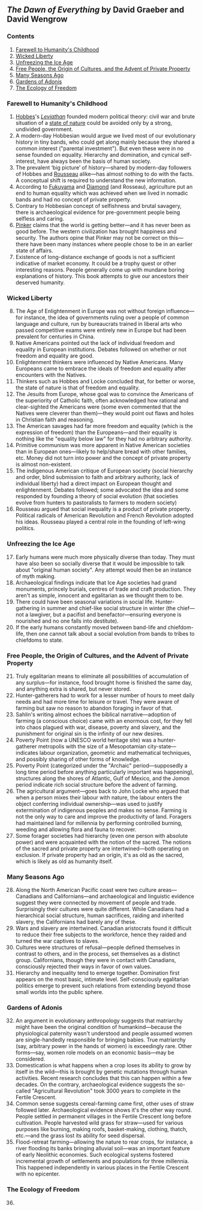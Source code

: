 ## _The Dawn of Everything_ by David Graeber and David Wengrow

### Contents

1. [Farewell to Humanity's Childhood](#farewell-to-humanitys-childhood)
2. [Wicked Liberty](#wicked-liberty)
3. [Unfreezing the Ice Age](#unfreezing-the-ice-age)
4. [Free People, the Origin of Cultures, and the Advent of Private Property](#free-people-the-origin-of-cultures-and-the-advent-of-private-property)
5. [Many Seasons Ago](#many-seasons-ago)
6. [Gardens of Adonis](#gardens-of-adonis)
7. [The Ecology of Freedom](#the-ecology-of-freedom)

### Farewell to Humanity's Childhood

1. [Hobbes](https://en.wikipedia.org/wiki/Thomas_Hobbes)'s [_Leviathan_](https://en.wikipedia.org/wiki/Leviathan_(Hobbes_book)) founded modern political theory: civil war and brute situation of a [state of nature](https://en.wikipedia.org/wiki/State_of_nature) could be avoided only by a strong, undivided government.
2. A modern-day Hobbesian would argue we lived most of our evolutionary history in tiny bands, who could get along mainly because they shared a common interest ("parental investment"). But even these were in no sense founded on equality. Hierarchy and domination, and cynical self-interest, have always been the basis of human society.
3. The prevalent ‘big picture’ of history—shared by modern-day followers of Hobbes and [Rousseau](https://en.wikipedia.org/wiki/Jean-Jacques_Rousseau) alike—has almost nothing to do with the facts. A conceptual shift is required to understand the new information.
4. According to [Fukuyama](https://en.m.wikipedia.org/wiki/Francis_Fukuyama) and [Diamond](https://en.m.wikipedia.org/wiki/Jared_Diamond) (and Rosseau), agriculture put an end to human equality which was achieved when we lived in nomadic bands and had no concept of private property.
5. Contrary to Hobbesian concept of selfishness and brutal savagery, there is archaeological evidence for pre-government people being selfless and caring.
6. [Pinker](https://en.m.wikipedia.org/wiki/Steven_Pinker) claims that the world is getting better—and it has never been as good before. The western civilization has brought happiness and security. The authors opine that Pinker may not be correct on this—there have been many instances where people chose to be in an earlier state of affairs.
7. Existence of long-distance exchange of goods is not a sufficient indicative of market economy. It could be a trophy quest or other interesting reasons. People generally come up with mundane boring explanations of history. This book attempts to give our ancestors their deserved humanity.

### Wicked Liberty

8. The Age of Enlightenment in Europe was not without foreign influence—for instance, the idea of governments ruling over a people of common language and culture, run by bureaucrats trained in liberal arts who passed competitive exams were entirely new in Europe but had been prevalent for centuries in China.
9. Native Americans pointed out the lack of individual freedom and equality in European institutions. Debates followed on whether or not freedom and equality are good.
10. Enlightenment thinkers were influenced by Native Americans. Many Europeans came to embrace the ideals of freedom and equality after encounters with the Natives.
11. Thinkers such as Hobbes and Locke concluded that, for better or worse, the state of nature is that of freedom and equality.
12. The Jesuits from Europe, whose goal was to convince the Americans of the superiority of Catholic faith, often acknowledged how rational and clear-sighted the Americans were (some even commented that the Natives were cleverer than them)—they would point out flaws and holes in Christian faith and reasoning.
13. The American savages had far more freedom and equality (which is the expression of freedom) than the Europeans—and their equality is nothing like the "equality below law" for they had no arbitrary authority.
14. Primitive communism was more apparent in Native American societies than in European ones—likely to help/share bread with other families, etc. Money did not turn into power and the concept of private property is almost non-existent.
15. The indigenous American critique of European society (social hierarchy and order, blind submission to faith and arbitrary authority, lack of individual liberty) had a direct impact on European thought and enlightenment. Debates followed; some advocated the idea and some responded by founding a theory of social evolution (that societies evolve from hunters to pastoralists to farmers to modern society)
16. Rousseau argued that social inequality is a product of private property. Political radicals of American Revolution and French Revolution adopted his ideas. Rousseau played a central role in the founding of left-wing politics.

### Unfreezing the Ice Age

17. Early humans were much more physically diverse than today. They must have also been so socially diverse that it would be impossible to talk about "original human society". Any attempt would then be an instance of myth making.
18. Archaeological findings indicate that Ice Age societies had grand monuments, princely burials, centres of trade and craft production. They aren't as simple, innocent and egalitarian as we thought them to be.
19. There could have been seasonal variations in social life. Hunter-gathering in summer and chief-like social structure in winter (the chief—not a lawgiver, but a pacifist and benefactor—ensuring everyone is nourished and no one falls into destitute).
20. If the early humans constantly moved between band-life and chiefdom-life, then one cannot talk about a social evolution from bands to tribes to chiefdoms to state.

### Free People, the Origin of Cultures, and the Advent of Private Property

21. Truly egalitarian means to eliminate all possibilities of accumulation of any surplus—for instance, food brought home is finished the same day, and anything extra is shared, but never stored.
22. Hunter-gatherers had to work for a lesser number of hours to meet daily needs and had more time for leisure or travel. They were aware of farming but saw no reason to abandon foraging in favor of that.
23. Sahlin's writing almost echoes the biblical narrative—adoption of farming (a conscious choice) came with an enormous cost, for they fell into chaos plagued with war, disease, poverty and slavery, and the punishment for original sin is the infinity of our new desires.
24. Poverty Point (now a UNESCO world heritage site) was a hunter-gatherer metropolis with the size of a Mesopotamian city-state—indicates labour organization, geometric and mathematical techniques, and possibly sharing of other forms of knowledge.
25. Poverty Point (categorized under the "Archaic" period—supposedly a long time period before anything particularly important was happening), structures along the shores of Atlantic, Gulf of Mexico, and the Jomon period indicate rich social structure before the advent of farming.
26. The agricultural argument—goes back to John Locke who argued that when a person mixes their labour with nature, the labour enters the object conferring individual ownership—was used to justify extermination of indigenous peoples and makes no sense. Farming is not the only way to care and improve the productivity of land. Foragers had maintained land for millennia by performing controlled burning, weeding and allowing flora and fauna to recover.
27. Some forager societies had hierarchy (even one person with absolute power) and were acquainted with the notion of the sacred. The notions of the sacred and private property are intertwined—both operating on exclusion. If private property had an origin, it's as old as the sacred, which is likely as old as humanity itself.

### Many Seasons Ago

28. Along the North American Pacific coast were two culture areas—Canadians and Californians—and archaeological and linguistic evidence suggest they were connected by movement of people and trade. Surprisingly their cultures were quite different. While Canadians had a hierarchical social structure, human sacrifices, raiding and inherited slavery, the Californians had barely any of these.
29. Wars and slavery are intertwined. Canadian aristocrats found it difficult to reduce their free subjects to the workforce, hence they raided and turned the war captives to slaves.
30. Cultures were structures of refusal—people defined themselves in contrast to others, and in the process, set themselves as a distinct group. Californians, though they were in contact with Canadians, consciously rejected their ways in favor of own values.
31. Hierarchy and inequality tend to emerge together. Domination first appears on the most basic, intimate level. Self-consciously egalitarian politics emerge to prevent such relations from extending beyond those small worlds into the public sphere.

### Gardens of Adonis

32. An argument in evolutionary anthropology suggests that matriarchy might have been the original condition of humankind—because the physiological paternity wasn't understood and people assumed women are single-handedly responsible for bringing babies. True matriarchy (say, arbitrary power in the hands of women) is exceedingly rare. Other forms—say, women role models on an economic basis—may be considered.
33. Domestication is what happens when a crop loses its ability to grow by itself in the wild—this is brought by genetic mutations through human activities. Recent research concludes that this can happen within a few decades. On the contrary, archaeological evidence suggests the so-called "Agricultural Revolution" took 3000 years to complete in the Fertile Crescent.
34. Common sense suggests cereal-farming came first, other uses of straw followed later. Archaeological evidence shows it's the other way round. People settled in permanent villages in the Fertile Crescent long before cultivation. People harvested wild grass for straw—used for various purposes like burning, making roofs, basket-making, clothing, thatch, etc.—and the grass lost its ability for seed dispersal.
35. Flood-retreat farming—allowing the nature to rear crops, for instance, a river flooding its banks bringing alluvial soil—was an important feature of early Neolithic economies. Such ecological systems fostered incremental growth of settlements and populations for three millennia. This happened independently in various places in the Fertile Crescent with no epicenter.

### The Ecology of Freedom

36. 
